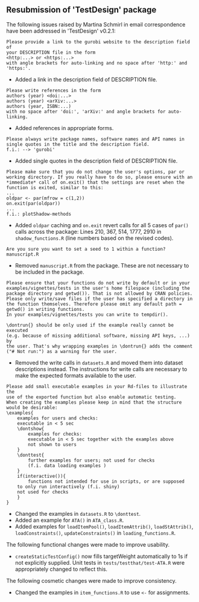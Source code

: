## Resubmission of 'TestDesign' package

The following issues raised by Martina Schmirl in email correspondence have been addressed in 'TestDesign' v0.2.1:

```
Please provide a link to the gurobi website to the description field of
your DESCRIPTION file in the form
<http:...> or <https:...>
with angle brackets for auto-linking and no space after 'http:' and
'https:'.
```
* Added a link in the description field of DESCRIPTION file.

```
Please write references in the form
authors (year) <doi:...>
authors (year) <arXiv:...>
authors (year, ISBN:...)
with no space after 'doi:', 'arXiv:' and angle brackets for auto-linking.
```
* Added references in appropriate forms.

```
Please always write package names, software names and API names in
single quotes in the title and the description field.
f.i.: --> 'gurobi'
```
* Added single quotes in the description field of DESCRIPTION file.

```
Please make sure that you do not change the user's options, par or
working directory. If you really have to do so, please ensure with an
*immediate* call of on.exit() that the settings are reset when the
function is exited, similar to this:
...
oldpar <- par(mfrow = c(1,2))
on.exit(par(oldpar))
...
f.i.: plotShadow-methods
```
* Added `oldpar` caching and `on.exit` revert calls for all 5 cases of `par()` calls across the package: Lines 210, 367, 514, 1777, 2910 in `shadow_functions.R` (line numbers based on the revised codes).

```
Are you sure you want to set a seed to 1 within a function? manuscript.R
```
* Removed `manuscript.R` from the package. These are not necessary to be included in the package.

```
Please ensure that your functions do not write by default or in your
examples/vignettes/tests in the user's home filespace (including the
package directory and getwd()). That is not allowed by CRAN policies.
Please only write/save files if the user has specified a directory in
the function themselves. Therefore please omit any default path =
getwd() in writing functions.
In your examples/vignettes/tests you can write to tempdir().

\dontrun{} should be only used if the example really cannot be executed
(e.g. because of missing additional software, missing API keys, ...) by
the user. That's why wrapping examples in \dontrun{} adds the comment
("# Not run:") as a warning for the user.
```
* Removed the write calls in `datasets.R` and moved them into dataset descriptions instead. The instructions for write calls are necessary to make the expected formats available to the user.

```
Please add small executable examples in your Rd-files to illustrate the
use of the exported function but also enable automatic testing.
When creating the examples please keep in mind that the structure
would be desirable:
\examples{
    examples for users and checks:
    executable in < 5 sec
    \dontshow{
        examples for checks:
        executable in < 5 sec together with the examples above
        not shown to users
    }
    \donttest{
        further examples for users; not used for checks
        (f.i. data loading examples )
    }
    if(interactive()){
        functions not intended for use in scripts, or are supposed
    to only run interactively (f.i. shiny)
    not used for checks
    }
}
```
* Changed the examples in `datasets.R` to `\donttest`.
* Added an example for `ATA()` in `ATA_class.R`.
* Added examples for `loadItemPool()`, `loadItemAttrib()`, `loadStAttrib()`, `loadConstraints()`, `updateConstraints()` in `loading_functions.R`.

The following functional changes were made to improve usability.

* `createStaticTestConfig()` now fills targetWeight automatically to 1s if not explicitly supplied. Unit tests in `tests/testthat/test-ATA.R` were appropriately changed to reflect this.

The following cosmetic changes were made to improve consistency.

* Changed the examples in `item_functions.R` to use `<-` for assignments.

